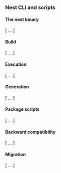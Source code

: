 ### Nest CLI and scripts

#### The nest binary

[ ... ]

#### Build

[ ... ]

#### Execution

[ ... ]

#### Generation

[ ... ]

#### Package scripts

[ ... ]

#### Backward compatibility

[ ... ]

#### Migration

[ ... ]
